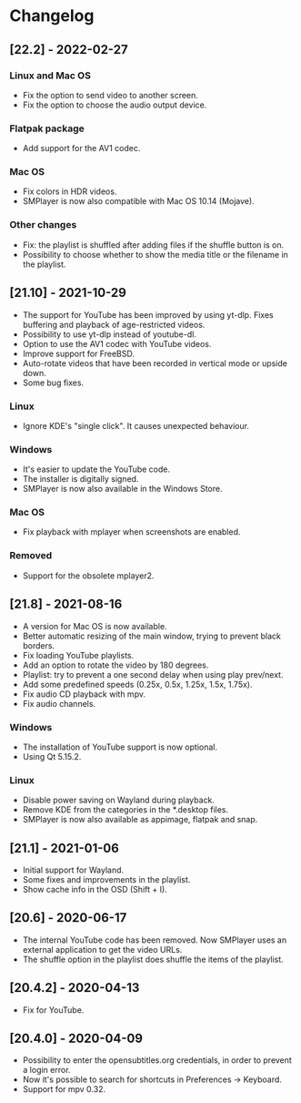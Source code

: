 # Changelog

## [22.2] - 2022-02-27
### Linux and Mac OS
 * Fix the option to send video to another screen.
 * Fix the option to choose the audio output device.
### Flatpak package
 * Add support for the AV1 codec.
### Mac OS
 * Fix colors in HDR videos.
 * SMPlayer is now also compatible with Mac OS 10.14 (Mojave).
### Other changes
 * Fix: the playlist is shuffled after adding files if the shuffle button is on.
 * Possibility to choose whether to show the media title or the filename
   in the playlist.

## [21.10] - 2021-10-29
 * The support for YouTube has been improved by using yt-dlp. Fixes
   buffering and playback of age-restricted videos.
 * Possibility to use yt-dlp instead of youtube-dl.
 * Option to use the AV1 codec with YouTube videos.
 * Improve support for FreeBSD.
 * Auto-rotate videos that have been recorded in vertical mode or upside down.
 * Some bug fixes.
### Linux
 * Ignore KDE's "single click". It causes unexpected behaviour.
### Windows
 * It's easier to update the YouTube code.
 * The installer is digitally signed.
 * SMPlayer is now also available in the Windows Store.
### Mac OS
 * Fix playback with mplayer when screenshots are enabled.
### Removed
 * Support for the obsolete mplayer2.

## [21.8] - 2021-08-16
 * A version for Mac OS is now available.
 * Better automatic resizing of the main window, trying to prevent
   black borders.
 * Fix loading YouTube playlists.
 * Add an option to rotate the video by 180 degrees.
 * Playlist: try to prevent a one second delay when using play prev/next.
 * Add some predefined speeds (0.25x, 0.5x, 1.25x, 1.5x, 1.75x).
 * Fix audio CD playback with mpv.
 * Fix audio channels.
### Windows
 * The installation of YouTube support is now optional.
 * Using Qt 5.15.2.
### Linux
 * Disable power saving on Wayland during playback.
 * Remove KDE from the categories in the *.desktop files.
 * SMPlayer is now also available as appimage, flatpak and snap.

## [21.1] - 2021-01-06
 * Initial support for Wayland.
 * Some fixes and improvements in the playlist.
 * Show cache info in the OSD (Shift + I).

## [20.6] - 2020-06-17
 * The internal YouTube code has been removed. Now SMPlayer uses
   an external application to get the video URLs.
 * The shuffle option in the playlist does shuffle the items of
   the playlist.

## [20.4.2] - 2020-04-13
 * Fix for YouTube.

## [20.4.0] - 2020-04-09
 * Possibility to enter the opensubtitles.org credentials,
   in order to prevent a login error.
 * Now it's possible to search for shortcuts in Preferences -> Keyboard.
 * Support for mpv 0.32.
